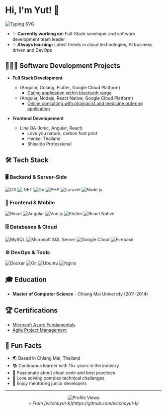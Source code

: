 # Hi, I'm Yut! 👋

<div align="left">
  <img src="https://readme-typing-svg.herokuapp.com?pause=0&color=2196F3&center=false&vCenter=true&width=435&lines=Agile+Team+Leader;Full-Stack+Developer;Over+15%2B+Years+Experience" alt="Typing SVG" />
</div>

- ✨ **Currently working on:** Full-Stack seveloper and software development team leader
- ✨ **Always learning:** Latest trends in cloud technologies, AI business driven and DevOps

## 👨🏻‍💻 Software Development Projects
- <b>Full Stack Development </b>
  - (Angular, Golang, Flutter, Google Cloud Platform)
    - [Dating application within bluetooth range](https://github.com/witchayut-k/tug-app)
  - (Angular, Nodejs, React Native, Google Cloud Platform)
    - [Online consulting with phamacist and medicine ordering application](https://github.com/witchayut-k/yaprompt-app-customer)

- <b>Frontend Developement</b>
  - Line OA (Ionic, Angular, React)
    - Love you nature, carbon foot print
    - Henkel Thailand
    - Shiseido Professional

## 🛠️ Tech Stack

### 🖥️ Backend & Server-Side
![C#](https://img.shields.io/badge/C%23-239120?style=for-the-badge&logo=c-sharp&logoColor=white)
![.NET](https://img.shields.io/badge/.NET-5C2D91?style=for-the-badge&logo=.net&logoColor=white)
![Go](https://img.shields.io/badge/Go-00ADD8?style=for-the-badge&logo=go&logoColor=white)
![PHP](https://img.shields.io/badge/PHP-777BB4?style=for-the-badge&logo=php&logoColor=white)
![Laravel](https://img.shields.io/badge/Laravel-FF2D20?style=for-the-badge&logo=laravel&logoColor=white)
![Node.js](https://img.shields.io/badge/Node.js-43853D?style=for-the-badge&logo=node.js&logoColor=white)

### 🎨 Frontend & Mobile
![React](https://img.shields.io/badge/React-20232A?style=for-the-badge&logo=react&logoColor=61DAFB)
![Angular](https://img.shields.io/badge/Angular-DD0031?style=for-the-badge&logo=angular&logoColor=white)
![Vue.js](https://img.shields.io/badge/Vue.js-35495E?style=for-the-badge&logo=vue.js&logoColor=4FC08D)
![Flutter](https://img.shields.io/badge/Flutter-02569B?style=for-the-badge&logo=flutter&logoColor=white)
![React Native](https://img.shields.io/badge/React_Native-20232A?style=for-the-badge&logo=react&logoColor=61DAFB)

### 🗄️ Databases & Cloud
![MySQL](https://img.shields.io/badge/MySQL-005C84?style=for-the-badge&logo=mysql&logoColor=white)
![Microsoft SQL Server](https://img.shields.io/badge/Microsoft%20SQL%20Server-CC2927?style=for-the-badge&logo=microsoft%20sql%20server&logoColor=white)
![Google Cloud](https://img.shields.io/badge/Google_Cloud-4285F4?style=for-the-badge&logo=google-cloud&logoColor=white)
![Firebase](https://img.shields.io/badge/Firebase-039BE5?style=for-the-badge&logo=Firebase&logoColor=white)

### ⚙️ DevOps & Tools
![Docker](https://img.shields.io/badge/Docker-2496ED?style=for-the-badge&logo=docker&logoColor=white)
![Git](https://img.shields.io/badge/Git-F05032?style=for-the-badge&logo=git&logoColor=white)
![Ubuntu](https://img.shields.io/badge/Ubuntu-E95420?style=for-the-badge&logo=ubuntu&logoColor=white)
![Nginx](https://img.shields.io/badge/Nginx-009639?style=for-the-badge&logo=nginx&logoColor=white)

## 🎓 Education

- **Master of Computer Science** - Chiang Mai University (2011-2014)  

## 🏆 Certifications

- [Microsoft Azure Fundamentals](https://learn.microsoft.com/en-us/users/witchayutketudom-3368/credentials/da37f4cc8811fecf)
- [Agile Project Management](https://coursera.org/share/edc1c2d9b07933ab9dd97ea0365b0b60)

## 🌟 Fun Facts

- 🌏 Based in Chiang Mai, Thailand
- 📚 Continuous learner with 15+ years in the industry
- 🚀 Passionate about clean code and best practices
- 🎯 Love solving complex technical challenges
- 🤝 Enjoy mentoring junior developers

---

<div align="center">
  <img src="https://komarev.com/ghpvc/?username=witchayut-k&color=blueviolet&style=for-the-badge" alt="Profile Views" />
</div>

<div align="center">
  <i>⭐️ From [witchayut-k](https://github.com/witchayut-k)</i>
</div>
